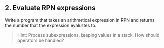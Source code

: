 ## 2. Evaluate RPN expressions

Write a program that takes an arithmetical expression in RPN and returns the number that the expression evaluates to.

> Hint: Process subexpressions, keeping values in a stack. How should operators be handled?
